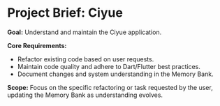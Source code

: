 # Project Brief: Ciyue

**Goal:** Understand and maintain the Ciyue application.

**Core Requirements:**
- Refactor existing code based on user requests.
- Maintain code quality and adhere to Dart/Flutter best practices.
- Document changes and system understanding in the Memory Bank.

**Scope:** Focus on the specific refactoring or task requested by the user, updating the Memory Bank as understanding evolves.
